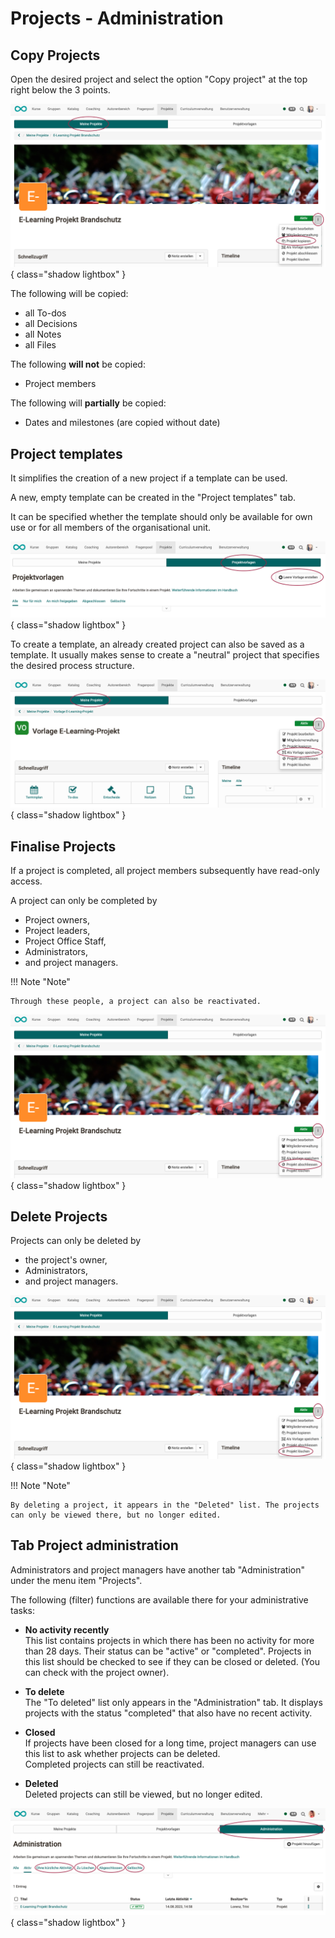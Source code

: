 # Projects - Administration

## Copy Projects

Open the desired project and select the option "Copy project" at the top right below the 3 points.

![projekte_admin_projekt_kopieren_v1_de.png](assets/projekte_admin_projekt_kopieren_v1_de.png){ class="shadow lightbox" }

The following will be copied:

* all To-dos
* all Decisions
* all Notes
* all Files

The following **will not** be copied:

* Project members

The following will **partially** be copied:

* Dates and milestones (are copied without date)


## Project templates

It simplifies the creation of a new project if a template can be used.

A new, empty template can be created in the "Project templates" tab.

It can be specified whether the template should only be available for own use or for all members of the organisational unit.

![projekte_admin_leere_vorlage_v1_de.png](assets/projekte_admin_leere_vorlage_v1_de.png){ class="shadow lightbox" }

To create a template, an already created project can also be saved as a template. It usually makes sense to create a "neutral" project that specifies the desired process structure.

![projekte_admin_als_vorlage_speichern_v2_de.png](assets/projekte_admin_als_vorlage_speichern_v2_de.png){ class="shadow lightbox" }

## Finalise Projects

If a project is completed, all project members subsequently have read-only access.

A project can only be completed by

* Project owners,
* Project leaders,
* Project Office Staff,
* Administrators,
* and project managers.

!!! Note "Note"

    Through these people, a project can also be reactivated.

![projekte_admin_abschliessen_v1_de.png](assets/projekte_admin_abschliessen_v1_de.png){ class="shadow lightbox" }



## Delete Projects

Projects can only be deleted by

* the project's owner,
* Administrators,
* and project managers.

![projekte_admin_loeschen_v1_de.png](assets/projekte_admin_loeschen_v1_de.png){ class="shadow lightbox" }

!!! Note "Note"

    By deleting a project, it appears in the "Deleted" list. The projects can only be viewed there, but no longer edited.


## Tab Project administration 

Administrators and project managers have another tab "Administration" under the menu item "Projects".

The following (filter) functions are available there for your administrative tasks:

* **No activity recently**<br>
This list contains projects in which there has been no activity for more than 28 days. Their status can be "active" or "completed". Projects in this list should be checked to see if they can be closed or deleted. (You can check with the project owner).

* **To delete**<br>
The "To deleted" list only appears in the "Administration" tab. It displays projects with the status "completed" that also have no recent activity.

* **Closed**<br>
If projects have been closed for a long time, project managers can use this list to ask whether projects can be deleted.<br>
Completed projects can still be reactivated.

* **Deleted**<br>
Deleted projects can still be viewed, but no longer edited.


![projekte_admin_admin_v1_de.png](assets/projekte_admin_admin_v1_de.png){ class="shadow lightbox" }
